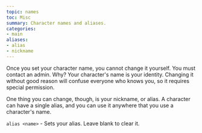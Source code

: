 ```yaml
---
topic: names
toc: Misc
summary: Character names and aliases.
categories:
- main
aliases:
- alias
- nickname
---
```

Once you set your character name, you cannot change it yourself.  You must contact an admin.  Why?  Your character's name is your identity.  Changing it without good reason will confuse everyone who knows you, so it requires special permission.

One thing you can change, though, is your nickname, or alias.  A character can have a single alias, and you can use it anywhere that you use a character's name.

`alias <name>` - Sets your alias.  Leave blank to clear it.
